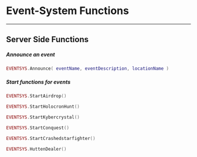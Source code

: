 # Event-System Functions

------------

## Server Side Functions

##### Announce an event

```lua
EVENTSYS.Announce( eventName, eventDescription, locationName )
```

##### Start functions for events

```lua
EVENTSYS.StartAirdrop()
```

```lua
EVENTSYS.StartHolocronHunt()
```

```lua
EVENTSYS.StartKybercrystal()
```

```lua
EVENTSYS.StartConquest()
```

```lua
EVENTSYS.StartCrashedstarfighter()
```

```lua
EVENTSYS.HuttenDealer()
```
